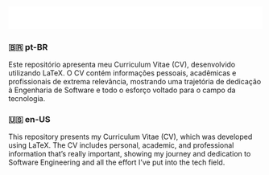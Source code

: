 ![Banner](/assets/capa-readme.png)

### :brazil: pt-BR

Este repositório apresenta meu Curriculum Vitae (CV), desenvolvido utilizando LaTeX. O CV contém informações pessoais, acadêmicas e profissionais de extrema relevância, mostrando uma trajetória de dedicação à Engenharia de Software e todo o esforço voltado para o campo da tecnologia.

### :us: en-US

This repository presents my Curriculum Vitae (CV), which was developed using LaTeX. The CV includes personal, academic, and professional information that’s really important, showing my journey and dedication to Software Engineering and all the effort I’ve put into the tech field.